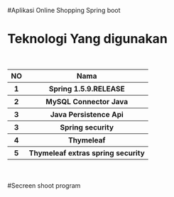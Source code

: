 #Aplikasi Online Shopping Spring boot 
<h1>Teknologi Yang digunakan</h1>
<br/>
<table>
<thead>
<tr>
<th>NO</th>
<th>Nama</th>
</tr>
</thead>
<tbody>

<tr>
<th>1</th>
<th>Spring 1.5.9.RELEASE</th>
</tr>

<tr>
<th>2</th>
<th>MySQL Connector Java</th>
</tr>

<tr>
<th>3</th>
<th>Java Persistence Api</th>
</tr>

<tr>
<th>3</th>
<th>Spring security</th>
</tr>

<tr>
<th>4</th>
<th>Thymeleaf</th>
</tr>

<tr>
<th>5</th>
<th>Thymeleaf extras spring security</th>
</tr>

</tbody>
</table>

<br/>
<br/>
#Secreen shoot program

